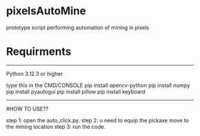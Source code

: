 # pixelsAutoMine
prototype script performing automation of mining in pixels

# Requirments
________________________________________________________________________
Python 3.12.3  or higher

type this in the CMD/CONSOLE
  pip install opencv-python
  pip install numpy
  pip install pyautogui
  pip install pillow
  pip install keyboard
________________________________________________________________________


#HOW TO USE??


step 1: open the auto_click.py.
step 2: u need to equip the pickaxe move to the mining location
step 3: run the code.
